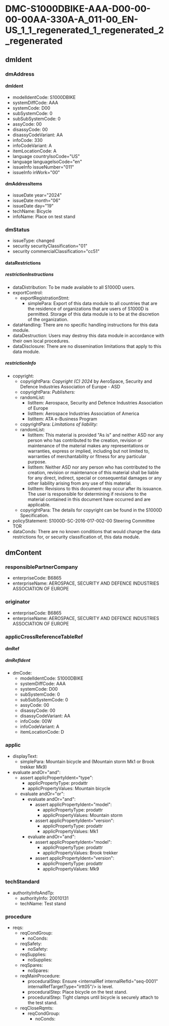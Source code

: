 # DMC-S1000DBIKE-AAA-D00-00-00-00AA-330A-A_011-00_EN-US_1_1_regenerated_1_regenerated_2_regenerated

## dmIdent

### dmAddress

#### dmIdent

*   modelIdentCode: S1000DBIKE
*   systemDiffCode: AAA
*   systemCode: D00
*   subSystemCode: 0
*   subSubSystemCode: 0
*   assyCode: 00
*   disassyCode: 00
*   disassyCodeVariant: AA
*   infoCode: 330
*   infoCodeVariant: A
*   itemLocationCode: A
*   language countryIsoCode="US"
*   language languageIsoCode="en"
*   issueInfo issueNumber="011"
*   issueInfo inWork="00"

#### dmAddressItems

*   issueDate year="2024"
*   issueDate month="06"
*   issueDate day="19"
*   techName: Bicycle
*   infoName: Place on test stand

### dmStatus

*   issueType: changed
*   security securityClassification="01"
*   security commercialClassification="cc51"

#### dataRestrictions

##### restrictionInstructions

*   dataDistribution: To be made available to all S1000D users.
*   exportControl:
    *   exportRegistrationStmt:
        *   simplePara: Export of this data module to all countries that are the residence of organizations that are users of S1000D is permitted. Storage of this data module is to be at the discretion of the organization.
*   dataHandling: There are no specific handling instructions for this data module.
*   dataDestruction: Users may destroy this data module in accordance with their own local procedures.
*   dataDisclosure: There are no dissemination limitations that apply to this data module.

##### restrictionInfo

*   copyright:
    *   copyrightPara: *Copyright (C) 2024* by AeroSpace, Security and Defence Industries Association of Europe - ASD
    *   copyrightPara: *Publishers:*
    *   randomList:
        *   listItem: Aerospace, Security and Defence Industries Association of Europe
        *   listItem: Aerospace Industries Association of America
        *   listItem: ATA e-Business Program
    *   copyrightPara: *Limitations of liability:*
    *   randomList:
        *   listItem: This material is provided "As is" and neither ASD nor any person who has contributed to the creation, revision or maintenance of the material makes any representations or warranties, express or implied, including but not limited to, warranties of merchantability or fitness for any particular purpose.
        *   listItem: Neither ASD nor any person who has contributed to the creation, revision or maintenance of this material shall be liable for any direct, indirect, special or consequential damages or any other liability arising from any use of this material.
        *   listItem: Revisions to this document may occur after its issuance. The user is responsible for determining if revisions to the material contained in this document have occurred and are applicable.
    *   copyrightPara: The details for copyright can be found in the S1000D Specification.
*   policyStatement: S1000D-SC-2016-017-002-00 Steering Committee TOR
*   dataConds: There are no known conditions that would change the data restrictions for, or security classification of, this data module.

## dmContent

### responsiblePartnerCompany

*   enterpriseCode: B6865
*   enterpriseName: AEROSPACE, SECURITY AND DEFENCE INDUSTRIES ASSOCIATION OF EUROPE

### originator

*   enterpriseCode: B6865
*   enterpriseName: AEROSPACE, SECURITY AND DEFENCE INDUSTRIES ASSOCIATION OF EUROPE

### applicCrossReferenceTableRef

#### dmRef

##### dmRefIdent

*   dmCode:
    *   modelIdentCode: S1000DBIKE
    *   systemDiffCode: AAA
    *   systemCode: D00
    *   subSystemCode: 0
    *   subSubSystemCode: 0
    *   assyCode: 00
    *   disassyCode: 00
    *   disassyCodeVariant: AA
    *   infoCode: 00W
    *   infoCodeVariant: A
    *   itemLocationCode: D

### applic

*   displayText:
    *   simplePara: Mountain bicycle and (Mountain storm Mk1 or Brook trekker Mk9)
*   evaluate andOr="and":
    *   assert applicPropertyIdent="type":
        *   applicPropertyType: prodattr
        *   applicPropertyValues: Mountain bicycle
    *   evaluate andOr="or":
        *   evaluate andOr="and":
            *   assert applicPropertyIdent="model":
                *   applicPropertyType: prodattr
                *   applicPropertyValues: Mountain storm
            *   assert applicPropertyIdent="version":
                *   applicPropertyType: prodattr
                *   applicPropertyValues: Mk1
        *   evaluate andOr="and":
            *   assert applicPropertyIdent="model":
                *   applicPropertyType: prodattr
                *   applicPropertyValues: Brook trekker
            *   assert applicPropertyIdent="version":
                *   applicPropertyType: prodattr
                *   applicPropertyValues: Mk9

### techStandard

*   authorityInfoAndTp:
    *   authorityInfo: 20010131
    *   techName: Test stand

### procedure

*   reqs:
    *   reqCondGroup:
        *   noConds:
    *   reqSafety:
        *   noSafety:
    *   reqSupplies:
        *   noSupplies:
    *   reqSpares:
        *   noSpares:
    *   reqMainProcedure:
        *   proceduralStep: Ensure &lt;internalRef internalRefId="seq-0001" internalRefTargetType="irtt05"/&gt; is level.
        *   proceduralStep: Place bicycle on the test stand.
        *   proceduralStep: Tight clamps until bicycle is securely attach to the test stand.
    *   reqCloseRqmts:
        *   reqCondGroup:
            *   noConds: